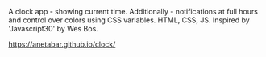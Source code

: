 A clock app - showing current time. Additionally - notifications at full hours and control over colors using CSS variables.
HTML, CSS, JS.
Inspired by 'Javascript30' by Wes Bos.

https://anetabar.github.io/clock/
